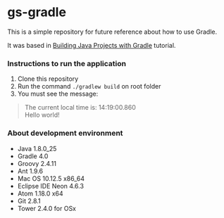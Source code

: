 # gs-gradle
This is a simple repository for future reference about how to use Gradle.

It was based in [Building Java Projects with Gradle](https://spring.io/guides/gs/gradle/) tutorial.

### Instructions to run the application
1. Clone this repository
2. Run the command `./gradlew build` on root folder
3. You must see the message:
> The current local time is: 14:19:00.860 <br />
> Hello world!

### About development environment

- Java 1.8.0_25
- Gradle 4.0
- Groovy 2.4.11
- Ant 1.9.6
- Mac OS 10.12.5 x86_64
- Eclipse IDE Neon 4.6.3
- Atom 1.18.0 x64
- Git 2.8.1
- Tower 2.4.0 for OSx
